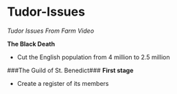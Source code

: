# **Tudor-Issues**

*Tudor Issues From Farm Video*

**The Black Death**

- Cut the English population from 4 million to 2.5 million

###The Guild of St. Benedict###
**First stage**

- Create a register of its members
